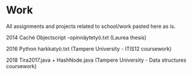 # Work
All assignments and projects related to school/work pasted here as is.

2014
  Caché Objectscript -opinnäytetyö.txt (Laurea thesis)
  
2016
  Python harkkatyö.txt (Tampere University - ITIS12 coursework)
  
2018
  Tira2017.java + HashNode.java (Tampere University - Data structures coursework)
